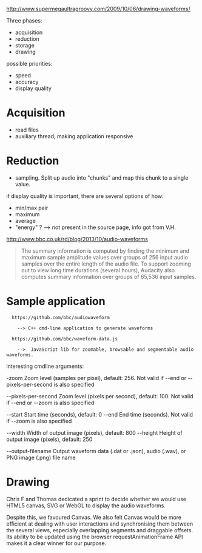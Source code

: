 http://www.supermegaultragroovy.com/2009/10/06/drawing-waveforms/

Three phases:

- acquisition
- reduction
- storage
- drawing


possible priorities:
- speed
- accuracy
- display quality


# Acquisition
- read files
- auxiliary thread; making application responsive

# Reduction

- sampling. Split up audio into "chunks" and map this chunk to a single value.

if display quality is important, there are several options of how:

- min/max pair
- maximum
- average
- "energy" ? --> not present in the source page, info got from V.H.





http://www.bbc.co.uk/rd/blog/2013/10/audio-waveforms

> The summary information is computed by finding the minimum and maximum sample
> amplitude values over groups of 256 input audio samples over the entire length
> of the audio file. To support zooming out to view long time durations (several hours),
> Audacity also computes summary information over groups of 65,536 input samples.


# Sample application

      https://github.com/bbc/audiowaveform

        --> C++ cmd-line application to generate waveforms

      https://github.com/bbc/waveform-data.js

        -->  JavaScript lib for zoomable, browsable and segmentable audio waveforms.

interesting cmdline arguments:

-zoom <zoom>			Zoom level (samples per pixel), default: 256.
				Not valid if --end or --pixels-per-second is also specified

--pixels-per-second <zoom>	Zoom level (pixels per second), default: 100. Not valid if
				--end or --zoom is also specified

--start <seconds>		Start time (seconds), default: 0
--end <seconds>			End time (seconds). Not valid if --zoom is also specified

--width <width>			Width of output image (pixels), default: 800
--height <height>		Height of output image (pixels), default: 250

--output-filename <filename>	Output waveform data (.dat or .json), audio (.wav), or PNG image
				(.png) file name


# Drawing

Chris F and Thomas dedicated a sprint to decide whether we would use HTML5 canvas, SVG or WebGL to display the audio waveforms.

Despite this, we favoured Canvas. We also felt Canvas would be more efficient at dealing with user interactions and synchronising them between the several views, especially overlapping segments and draggable offsets. Its ability to be updated using the browser requestAnimationFrame  API makes it a clear winner for our purpose.






